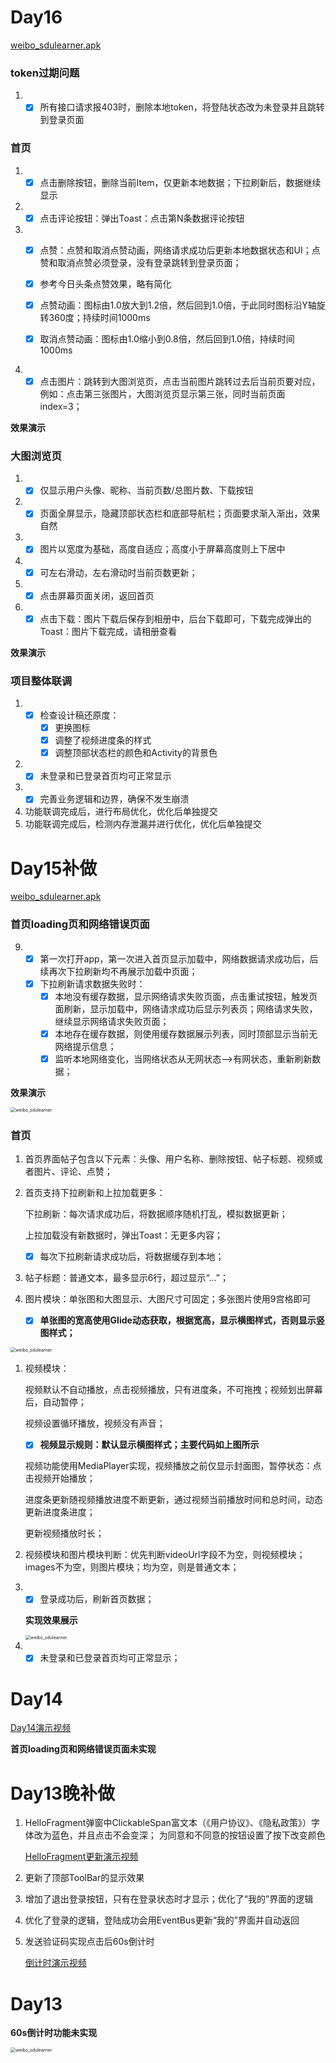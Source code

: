 # Day16

[weibo_sdulearner.apk](./app/debug/app-debug.apk)

### token过期问题

1. - [x] 所有接⼝请求报403时，删除本地token，将登陆状态改为未登录并且跳转到登录⻚⾯  

### 首页

1. - [x] 点击删除按钮，删除当前Item，仅更新本地数据；下拉刷新后，数据继续显示

2. - [x] 点击评论按钮：弹出Toast：点击第N条数据评论按钮

3. - [x] 点赞：点赞和取消点赞动画，网络请求成功后更新本地数据状态和UI；点赞和取消点赞必须登录，没有登录跳转到登录页面；

    - [x] 参考今日头条点赞效果，略有简化
    - [x] 点赞动画：图标由1.0放大到1.2倍，然后回到1.0倍，于此同时图标沿Y轴旋转360度；持续时间1000ms
    - [x] 取消点赞动画：图标由1.0缩小到0.8倍，然后回到1.0倍，持续时间1000ms

4. - [x] 点击图片：跳转到大图浏览页，点击当前图片跳转过去后当前页要对应，例如：点击第三张图片，大图浏览页显示第三张，同时当前页面index=3；

**效果演示**





### 大图浏览页

1. - [x] 仅显示用户头像、昵称、当前页数/总图片数、下载按钮
2. - [x] 页面全屏显示，隐藏顶部状态栏和底部导航栏；页面要求渐入渐出，效果自然
3. - [x] 图片以宽度为基础，高度自适应；高度小于屏幕高度则上下居中
4. - [x] 可左右滑动，左右滑动时当前页数更新；
5. - [x] 点击屏幕页面关闭，返回首页
6. - [x] 点击下载：图片下载后保存到相册中，后台下载即可，下载完成弹出的Toast：图片下载完成，请相册查看

**效果演示**





### 项目整体联调

1. - [x] 检查设计稿还原度：
     - [x] 更换图标
     - [x] 调整了视频进度条的样式
     - [x] 调整顶部状态栏的颜色和Activity的背景色
2. - [x] 未登录和已登录首页均可正常显示
3. - [x] 完善业务逻辑和边界，确保不发生崩溃
4. 功能联调完成后，进行布局优化，优化后单独提交
5. 功能联调完成后，检测内存泄漏并进行优化，优化后单独提交

# Day15补做

[weibo_sdulearner.apk](./app/debug/app-debug.apk)

### 首页loading页和网络错误页面

9. - [x] 第一次打开app，第一次进入首页显示加载中，网络数据请求成功后，后续再次下拉刷新均不再展示加载中页面；
   - [x] 下拉刷新请求数据失败时：
     - [x] 本地没有缓存数据，显示网络请求失败页面，点击重试按钮，触发页面刷新，显示加载中，网络请求成功后显示列表页；网络请求失败，继续显示网络请求失败页面；
     - [x] 本地存在缓存数据，则使用缓存数据展示列表，同时顶部显示当前无网络提示信息；
     - [x] 监听本地网络变化，当网络状态从无网状态-->有网状态，重新刷新数据；

**效果演示**

<img src="./videos/Screenrecording_20240615_223945.gif" alt="weibo_sdulearner" title="weibo_sdulearner" style="zoom:50%;"/>



### 首页

1. 首页界面帖子包含以下元素：头像、用户名称、删除按钮、帖子标题、视频或者图片、评论、点赞；

2. 首页支持下拉刷新和上拉加载更多：

   下拉刷新：每次请求成功后，将数据顺序随机打乱，模拟数据更新；

   上拉加载没有新数据时，弹出Toast：无更多内容；

   - [x] 每次下拉刷新请求成功后，将数据缓存到本地；

3. 帖子标题：普通文本，最多显示6行，超过显示“...”；

4. 图片模块：单张图和大图显示、大图尺寸可固定；多张图片使用9宫格即可

   - [x] **单张图的宽高使用Glide动态获取，根据宽高，显示横图样式，否则显示竖图样式；**

<img src="./images/Snipaste_2024-06-15_20-48-40.png" alt="weibo_sdulearner" title="weibo_sdulearner" style="zoom:50%;"/>

1. 视频模块：

   视频默认不自动播放，点击视频播放，只有进度条，不可拖拽；视频划出屏幕后，自动暂停； 

   视频设置循环播放，视频没有声音；

   - [x] **视频显示规则：默认显示横图样式；主要代码如上图所示**

   视频功能使用MediaPlayer实现，视频播放之前仅显示封面图，暂停状态：点击视频开始播放；

   进度条更新随视频播放进度不断更新，通过视频当前播放时间和总时间，动态更新进度条进度；

   更新视频播放时长；

2. 视频模块和图片模块判断：优先判断videoUrl字段不为空，则视频模块；images不为空，则图片模块；均为空，则是普通文本；

3. - [x] 登录成功后，刷新首页数据；

   **实现效果展示**

   <img src="./videos/Screenrecording_20240615_212107.gif" alt="weibo_sdulearner" title="weibo_sdulearner" style="zoom:50%;"/>

1. - [x] 未登录和已登录首页均可正常显示；

# Day14

[Day14演示视频](./videos/Screenrecording_20240614_170749.mp4)

**首页loading页和网络错误页面未实现** 

# Day13晚补做

1. HelloFragment弹窗中ClickableSpan富文本（《用户协议》、《隐私政策》）字体改为蓝色，并且点击不会变深；
   为同意和不同意的按钮设置了按下改变颜色

   [HelloFragment更新演示视频](./videos/Screen_recording_20240613_205702.webm)

2. 更新了顶部ToolBar的显示效果

3. 增加了退出登录按钮，只有在登录状态时才显示；优化了“我的”界面的逻辑

4. 优化了登录的逻辑，登陆成功会用EventBus更新“我的”界面并自动返回

5. 发送验证码实现点击后60s倒计时

   [倒计时演示视频](./videos/Screenrecording_20240614_165736.mp4)





# Day13

**60s倒计时功能未实现**

<img src="./videos/Screenrecording_20240613_182852.gif" alt="weibo_sdulearner" title="weibo_sdulearner" style="zoom:50%;"/>

